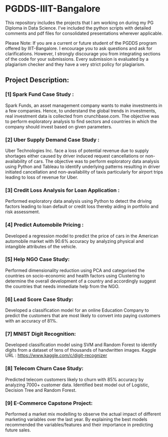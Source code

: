 # PGDDS-IIIT-Bangalore

This repository includes the projects that I am working on during my PG Diploma in Data Science. I've included the python scripts with detailed comments and pdf files for consolidated presentations wherever applicable.

Please Note: If you are a current or future student of the PGDDS program offered by IIIT-Bangalore. I encourage you to ask questions and ask for clarifications. However, I strongly discourage you from integrating sections of the code for your submissions. Every submission is evaluated by a plagiarism checker and they have a very strict policy for plagiarism.

## Project Description:

### [1] Spark Fund Case Study :

Spark Funds, an asset management company wants to make investments in a few companies. Hence, to understand the global trends in investments, real investment data is collected from crunchbase.com. The objective was to perform exploratory analysis to find sectors and countries in which the company should invest based on given parameters.

### [2] Uber Supply Demand Case Study :

Uber Technologies Inc. face a loss of potential revenue due to supply shortages either caused by driver induced request cancellations or non-availability of cars. The objective was to perform exploratory data analysis using Python and Tableau to identify underlying patterns resulting in driver initiated cancellation and non-availability of taxis particularly for airport trips leading to loss of revenue for Uber.

### [3] Credit Loss Analysis for Loan Application :

Performed exploratory data analysis using Python to detect the driving factors leading to loan default or credit loss thereby aiding in portfolio and risk assessment.

### [4] Predict Automobile Pricing :

Developed a regression model to predict the price of cars in the American automobile market with 90.6% accuracy by analyzing physical and intangible attributes of the vehicle.

### [5] Help NGO Case Study:

Performed dimensionality reduction using PCA and categorised the countries on socio-economic and health factors using Clustering to determine the overall development of a country and accordingly suggest the countries that needs immediate help from the NGO.

### [6] Lead Score Case Study:

Developed a classification model for an online Education Company to predict the customers that are most likely to convert into paying customers with an accuracy of 81%.

### [7] MNIST Digit Recognition:

Developed classification model using SVM and Random Forest to identify digits from a dataset of tens of thousands of handwritten images. 
Kaggle URL : https://www.kaggle.com/c/digit-recognizer

### [8] Telecom Churn Case Study:

Predicted telecom customers likely to churn with 85% accuracy by analyzing 7000+ customer data. Identified best model out of Logistic, Decision Tree and Random Forest.

### [9] E-Commerce Capstone Project:

Performed a market mix modelling to observe the actual impact of different marketing variables over the last year. By explaining the best models recommended the variables/features and their importance in predicting future sales.


